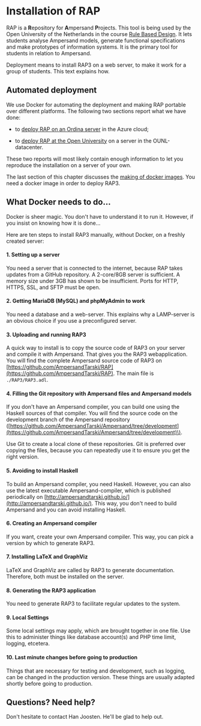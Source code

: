 # Installation of RAP

RAP is a **R**epository for **A**mpersand **P**rojects. This tool is being used by the Open University of the Netherlands in the course [Rule Based Design](http://portal.ou.nl/web/ontwerpen-met-bedrijfsregels). It lets students analyse Ampersand models, generate functional specifications and make prototypes of information systems. It is the primary tool for students in relation to Ampersand.

Deployment means to install RAP3 on a web server, to make it work for a group of students. This text explains how.

## Automated deployment

We use Docker for automating the deployment and making RAP portable over different platforms. The following two sections report what we have done:

* to [deploy RAP on an Ordina server](/deploying-rap3-on-docker.md) in the Azure cloud;

* to [deploy RAP at the Open University](/deploying-ounl-rap3.md) on a server in the OUNL-datacenter.

These two reports will most likely contain enough information to let you reproduce the installation on a server of your own.

The last section of this chapter discusses the [making of docker images](/making-docker-images.md). You need a docker image in order to deploy RAP3.

## What Docker needs to do...

Docker is sheer magic. You don't have to understand it to run it. However, if you insist on knowing how it is done...

Here are ten steps to install RAP3 manually, without Docker, on a freshly created server:

#### 1. Setting up a server

You need a server that is connected to the internet, because RAP takes updates from a GitHub repository. A 2-core/8GB server is sufficient. A memory size under 3GB has shown to be insufficient. Ports for HTTP, HTTPS, SSL, and SFTP must be open.

#### 2. Getting MariaDB \(MySQL\) and phpMyAdmin to work

You need a database and a web-server. This explains why a LAMP-server is an obvious choice if you use a preconfigured server.

#### 3. Uploading and running RAP3

A quick way to install is to copy the source code of RAP3 on your server and compile it with Ampersand. That gives you the RAP3 webapplication. You will find the complete Ampersand source code of RAP3 on [https://github.com/AmpersandTarski/RAP](https://github.com/AmpersandTarski/RAP). The main file is ``./RAP3/RAP3.adl``.

#### 4. Filling the Git repository with Ampersand files and Ampersand models

If you don't have an Ampersand compiler, you can build one using the Haskell sources of that compiler. You will find the source code on the development branch of the Ampersand repository \([https://github.com/AmpersandTarski/Ampersand/tree/development](https://github.com/AmpersandTarski/Ampersand/tree/development)\).

Use Git to create a local clone of these repositories. Git is preferred over copying the files, because you can repeatedly use it to ensure you get the right version.

#### 5. Avoiding to install Haskell

To build an Ampersand compiler, you need Haskell. However, you can also use the latest executable Ampersand-compiler, which is published periodically on [http://ampersandtarski.github.io/](http://ampersandtarski.github.io/). This way, you don't need to build Ampersand and you can avoid installing Haskell.

#### 6. Creating an Ampersand compiler

If you want, create your own Ampersand compiler. This way, you can pick a version by which to generate RAP3.

#### 7. Installing LaTeX and GraphViz

LaTeX and GraphViz are called by RAP3 to generate documentation. Therefore, both must be installed on the server.

#### 8. Generating the RAP3 application

You need to generate RAP3 to facilitate regular updates to the system.

#### 9. Local Settings

Some local settings may apply, which are brought together in one file. Use this to administer things like database account\(s\) and PHP time limit, logging, etcetera.

#### 10. Last minute changes before going to production

Things that are necessary for testing and development, such as logging, can be changed in the production version. These things are usually adapted shortly before going to production.

## Questions? Need help?

Don't hesitate to contact Han Joosten. He'll be glad to help out.

